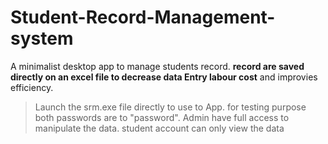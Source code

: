 # Student-Record-Management-system

A minimalist desktop app to manage students record. **record are saved directly on an excel file to decrease data Entry labour cost** and improvies efficiency.

>Launch the srm.exe file directly to use to App.
>for testing purpose both passwords are to "password".
>Admin have full access to manipulate the data.
>student account can only view the data

